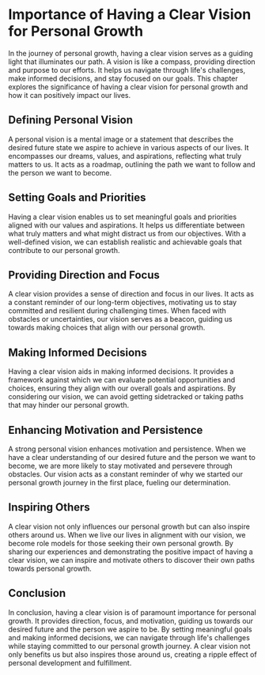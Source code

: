 Importance of Having a Clear Vision for Personal Growth
================================================================



In the journey of personal growth, having a clear vision serves as a guiding light that illuminates our path. A vision is like a compass, providing direction and purpose to our efforts. It helps us navigate through life's challenges, make informed decisions, and stay focused on our goals. This chapter explores the significance of having a clear vision for personal growth and how it can positively impact our lives.

Defining Personal Vision
------------------------

A personal vision is a mental image or a statement that describes the desired future state we aspire to achieve in various aspects of our lives. It encompasses our dreams, values, and aspirations, reflecting what truly matters to us. It acts as a roadmap, outlining the path we want to follow and the person we want to become.

Setting Goals and Priorities
----------------------------

Having a clear vision enables us to set meaningful goals and priorities aligned with our values and aspirations. It helps us differentiate between what truly matters and what might distract us from our objectives. With a well-defined vision, we can establish realistic and achievable goals that contribute to our personal growth.

Providing Direction and Focus
-----------------------------

A clear vision provides a sense of direction and focus in our lives. It acts as a constant reminder of our long-term objectives, motivating us to stay committed and resilient during challenging times. When faced with obstacles or uncertainties, our vision serves as a beacon, guiding us towards making choices that align with our personal growth.

Making Informed Decisions
-------------------------

Having a clear vision aids in making informed decisions. It provides a framework against which we can evaluate potential opportunities and choices, ensuring they align with our overall goals and aspirations. By considering our vision, we can avoid getting sidetracked or taking paths that may hinder our personal growth.

Enhancing Motivation and Persistence
------------------------------------

A strong personal vision enhances motivation and persistence. When we have a clear understanding of our desired future and the person we want to become, we are more likely to stay motivated and persevere through obstacles. Our vision acts as a constant reminder of why we started our personal growth journey in the first place, fueling our determination.

Inspiring Others
----------------

A clear vision not only influences our personal growth but can also inspire others around us. When we live our lives in alignment with our vision, we become role models for those seeking their own personal growth. By sharing our experiences and demonstrating the positive impact of having a clear vision, we can inspire and motivate others to discover their own paths towards personal growth.

Conclusion
----------

In conclusion, having a clear vision is of paramount importance for personal growth. It provides direction, focus, and motivation, guiding us towards our desired future and the person we aspire to be. By setting meaningful goals and making informed decisions, we can navigate through life's challenges while staying committed to our personal growth journey. A clear vision not only benefits us but also inspires those around us, creating a ripple effect of personal development and fulfillment.
